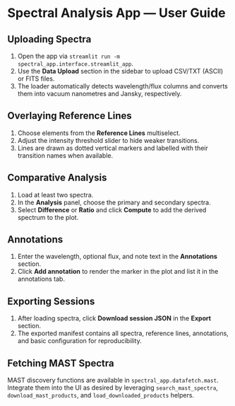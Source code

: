 # Spectral Analysis App — User Guide

## Uploading Spectra
1. Open the app via `streamlit run -m spectral_app.interface.streamlit_app`.
2. Use the **Data Upload** section in the sidebar to upload CSV/TXT (ASCII) or FITS files.
3. The loader automatically detects wavelength/flux columns and converts them into vacuum nanometres and Jansky, respectively.

## Overlaying Reference Lines
1. Choose elements from the **Reference Lines** multiselect.
2. Adjust the intensity threshold slider to hide weaker transitions.
3. Lines are drawn as dotted vertical markers and labelled with their transition names when available.

## Comparative Analysis
1. Load at least two spectra.
2. In the **Analysis** panel, choose the primary and secondary spectra.
3. Select **Difference** or **Ratio** and click **Compute** to add the derived spectrum to the plot.

## Annotations
1. Enter the wavelength, optional flux, and note text in the **Annotations** section.
2. Click **Add annotation** to render the marker in the plot and list it in the annotations tab.

## Exporting Sessions
1. After loading spectra, click **Download session JSON** in the **Export** section.
2. The exported manifest contains all spectra, reference lines, annotations, and basic configuration for reproducibility.

## Fetching MAST Spectra
MAST discovery functions are available in `spectral_app.datafetch.mast`. Integrate them into the UI as desired by
leveraging `search_mast_spectra`, `download_mast_products`, and `load_downloaded_products` helpers.
